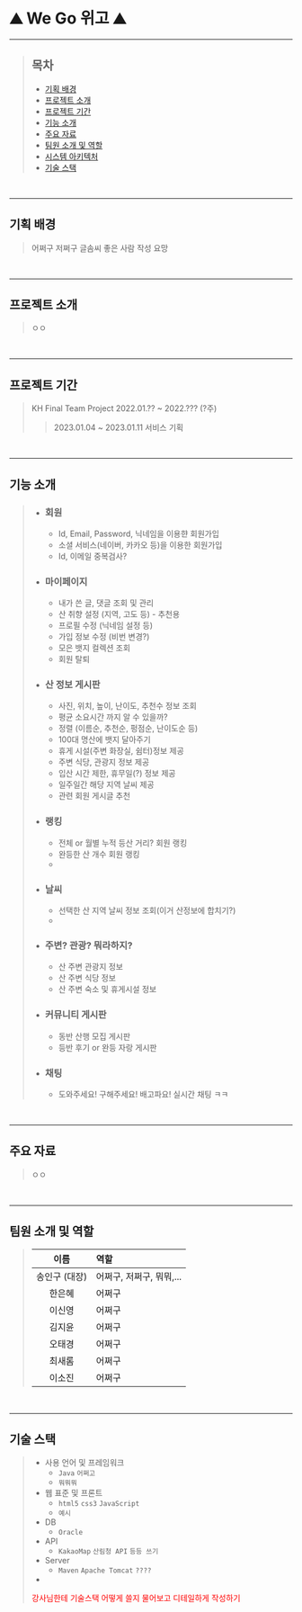 # ⛰️ We Go 위고 ⛰️
----   
   
      
      


>   ## 목차
>   + [기획 배경](#기획-배경)
>   + [프로젝트 소개](#프로젝트-소개)
>   + [프로젝트 기간](#프로젝트-기간)
>   + [기능 소개](#기능-소개)
>   + [주요 자료](#주요-자료)
>   + [팀원 소개 및 역할](#팀원-소개-및-역할)
>   + [시스템 아키텍처](#시스템-아키텍처)
>   + [기술 스택](#기술-스택)


<br/>  
  
----


## 기획 배경
>   어쩌구 저쩌구 글솜씨 좋은 사람 작성 요망


<br/>

---


## 프로젝트 소개
>   ㅇㅇ



<br/>

---


## 프로젝트 기간
>   KH Final Team Project 2022.01.?? ~ 2022.??? (?주)  
>>   2023.01.04 ~ 2023.01.11 서비스 기획


<br/>

---


## 기능 소개  
   
    
>  + ### 회원
>     + Id, Email, Password, 닉네임을 이용햔 회원가입
>     + 소셜 서비스(네이버, 카카오 등)을 이용한 회원가입
>     + Id, 이메일 중복검사?
>     
>  + ### 마이페이지
>     + 내가 쓴 글, 댓글 조회 및 관리
>     + 산 취향 설정 (지역, 고도 등) - 추천용
>     + 프로필 수정 (닉네임 설정 등)
>     + 가입 정보 수정 (비번 변경?)
>     + 모은 뱃지 컬렉션 조회
>     + 회원 탈퇴
>     
>   + ### 산 정보 게시판
>     + 사진, 위치, 높이, 난이도, 추천수 정보 조회
>     + 평균 소요시간 까지 알 수 있을까?
>     + 정렬 (이름순, 추천순, 펑점순, 난이도순 등)
>     + 100대 명산에 뱃지 달아주기
>     + 휴게 시설(주변 화장실, 쉼터)정보 제공
>     + 주변 식당, 관광지 정보 제공
>     + 입산 시간 제한, 휴무일(?) 정보 제공
>     + 일주일간 해당 지역 날씨 제공
>     + 관련 회원 게시글 추천
>     
>   + ### 랭킹
>     + 전체 or 월별 누적 등산 거리? 회원 랭킹
>     + 완등한 산 개수 회원 랭킹
>     + 
>     
>   + ### 날씨
>     + 선택한 산 지역 날씨 정보 조회(이거 산정보에 합치기?)
>     +
>      
>   + ### 주변? 관광? 뭐라하지?
>     + 산 주변 관광지 정보
>     + 산 주변 식당 정보
>     + 산 주변 숙소 및 휴게시설 정보
>     
>   + ### 커뮤니티 게시판
>     + 동반 산행 모집 게시판
>     + 등반 후기 or 완등 자랑 게시판 
>     
>   + ### 채팅
>     + 도와주세요! 구해주세요! 배고파요! 실시간 채팅 ㅋㅋ





<br/>

---


## 주요 자료
>   ㅇㅇ

<br/>

---


## 팀원 소개 및 역할
>    | 이름 | 역할 |
>    |:--:|:--|
>    |송인구 (대장)| 어쩌구, 저쩌구, 뭐뭐,... |
>    |한은혜|어쩌구 |
>    |이신영|어쩌구 |
>    |김지윤|어쩌구 |
>    |오태경|어쩌구 |
>    |최새롬|어쩌구 |
>    |이소진|어쩌구 |



<br/>

---


## 기술 스택
>    + 사용 언어 및 프레임워크
>        + `Java` `어쩌고`
>        + `뭐뭐뭐`
>    + 웹 표준 및 프론트
>        + `html5` `css3` `JavaScript`
>        + `예시`
>    + DB
>        + `Oracle`
>    + API
>        + `KakaoMap` `산림청 API` `등등 쓰기`
>    + Server
>        + `Maven` `Apache Tomcat` `????`
>    + 
>    <span style="color:red">강사님한테 기술스택 어떻게 쓸지 물어보고 디테일하게 작성하기</span>



